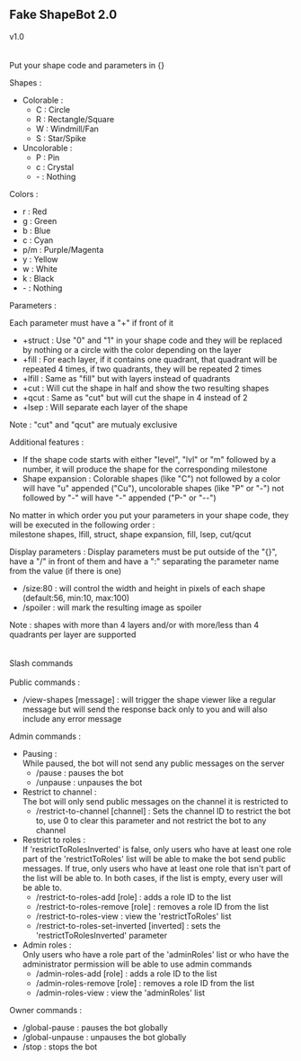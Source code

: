 <h2>Fake ShapeBot 2.0</h2>

v1.0
<br>
<br>
<br>
Put your shape code and parameters in {}
 
Shapes :

- Colorable :
  - C : Circle
  - R : Rectangle/Square
  - W : Windmill/Fan
  - S : Star/Spike
- Uncolorable :
  - P : Pin
  - c : Crystal
  - \- : Nothing
 
Colors :

- r : Red
- g : Green
- b : Blue
- c : Cyan
- p/m : Purple/Magenta
- y : Yellow
- w : White
- k : Black
- \- : Nothing
 
Parameters :

Each parameter must have a "+" if front of it
- +struct : Use "0" and "1" in your shape code and they will be replaced by nothing or a circle with the color depending on the layer
- +fill : For each layer, if it contains one quadrant, that quadrant will be repeated 4 times, if two quadrants, they will be repeated 2 times
- +lfill : Same as "fill" but with layers instead of quadrants
- +cut : Will cut the shape in half and show the two resulting shapes
- +qcut : Same as "cut" but will cut the shape in 4 instead of 2
- +lsep : Will separate each layer of the shape

Note : "cut" and "qcut" are mutualy exclusive
 
Additional features :

- If the shape code starts with either "level", "lvl" or "m" followed by a number, it will produce the shape for the corresponding milestone
- Shape expansion : Colorable shapes (like "C") not followed by a color will have "u" appended ("Cu"), uncolorable shapes (like "P" or "-") not followed by "-" will have "-" appended ("P-" or "--")
 
No matter in which order you put your parameters in your shape code, they will be executed in the following order :<br>
milestone shapes, lfill, struct, shape expansion, fill, lsep, cut/qcut
 
Display parameters :
Display parameters must be put outside of the "{}", have a "/" in front of them and have a ":" separating the parameter name from the value (if there is one)

- /size:80 : will control the width and height in pixels of each shape (default:56, min:10, max:100)
- /spoiler : will mark the resulting image as spoiler
 
Note : shapes with more than 4 layers and/or with more/less than 4 quadrants per layer are supported
<br>
<br>
<br>
Slash commands
<br>
<br>
Public commands :
- /view-shapes [message] : will trigger the shape viewer like a regular message but will send the response back only to you and will also include any error message
 
Admin commands :
- Pausing :<br>
  While paused, the bot will not send any public messages on the server
  - /pause : pauses the bot
  - /unpause : unpauses the bot
- Restrict to channel :<br>
  The bot will only send public messages on the channel it is restricted to
  - /restrict-to-channel [channel] : Sets the channel ID to restrict the bot to, use 0 to clear this parameter and not restrict the bot to any channel
- Restrict to roles :<br>
  If 'restrictToRolesInverted' is false, only users who have at least one role part of the 'restrictToRoles' list will be able to make the bot send public messages. If true, only users who have at least one role that isn't part of the list will be able to. In both cases, if the list is empty, every user will be able to.
  - /restrict-to-roles-add [role] : adds a role ID to the list
  - /restrict-to-roles-remove [role] : removes a role ID from the list
  - /restrict-to-roles-view : view the 'restrictToRoles' list
  - /restrict-to-roles-set-inverted [inverted] : sets the 'restrictToRolesInverted' parameter
- Admin roles :<br>
  Only users who have a role part of the 'adminRoles' list or who have the administrator permission will be able to use admin commands
  - /admin-roles-add [role] : adds a role ID to the list
  - /admin-roles-remove [role] : removes a role ID from the list
  - /admin-roles-view : view the 'adminRoles' list
 
Owner commands :<br>
- /global-pause : pauses the bot globally
- /global-unpause : unpauses the bot globally
- /stop : stops the bot
